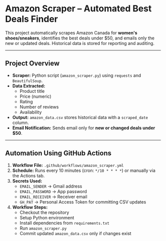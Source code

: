 # Amazon Scraper – Automated Best Deals Finder

This project automatically scrapes Amazon Canada for **women's shoes/sneakers**, identifies the best deals under $50, and emails only the new or updated deals. Historical data is stored for reporting and auditing.

---

## **Project Overview**

- **Scraper:** Python script (`amazon_scraper.py`) using `requests` and `BeautifulSoup`.
- **Data Extracted:**
  - Product title
  - Price (numeric)
  - Rating
  - Number of reviews
  - Availability
- **Output:** `amazon_data.csv` stores historical data with a `scraped_date` column.
- **Email Notification:** Sends email only for **new or changed deals under $50**.

---

## **Automation Using GitHub Actions**

1. **Workflow File:** `.github/workflows/amazon_scraper.yml`
2. **Schedule:** Runs every 10 minutes (cron: `*/10 * * * *`) or manually via the Actions tab.
3. **Secrets Used:**
   - `EMAIL_SENDER` → Gmail address
   - `EMAIL_PASSWORD` → App password
   - `EMAIL_RECEIVER` → Receiver email
   - `GH_PAT` → Personal Access Token for committing CSV updates
4. **Workflow Steps:**
   - Checkout the repository
   - Setup Python environment
   - Install dependencies from `requirements.txt`
   - Run `amazon_scraper.py`
   - Commit updated `amazon_data.csv` only if changes exist
